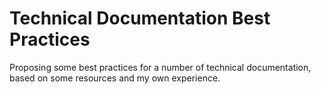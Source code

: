 # Technical Documentation Best Practices
Proposing some best practices for a number of technical documentation, based on some resources and my own experience. 
